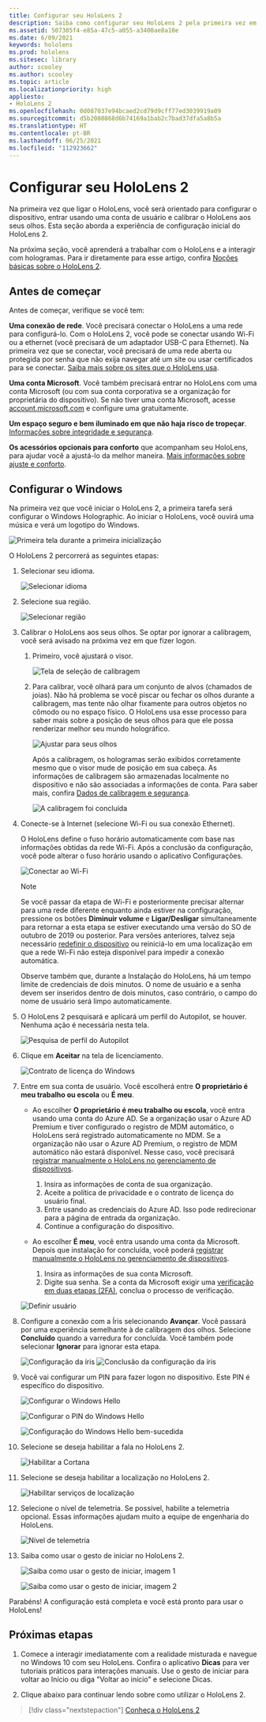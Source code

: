 ```yaml
---
title: Configurar seu HoloLens 2
description: Saiba como configurar seu HoloLens 2 pela primeira vez em uma rede Wi-Fi com uma conta da Microsoft (MSA) ou do AAD (Azure Active Directory).
ms.assetid: 507305f4-e85a-47c5-a055-a3400ae8a10e
ms.date: 6/09/2021
keywords: hololens
ms.prod: hololens
ms.sitesec: library
author: scooley
ms.author: scooley
ms.topic: article
ms.localizationpriority: high
appliesto:
- HoloLens 2
ms.openlocfilehash: 0d087037e94bcaed2cd79d9cff77ed3039919a09
ms.sourcegitcommit: d5b2080868d6b74169a1bab2c7bad37dfa5a8b5a
ms.translationtype: HT
ms.contentlocale: pt-BR
ms.lasthandoff: 06/25/2021
ms.locfileid: "112923662"
---
```

# <a name="set-up-your-hololens-2"></a>Configurar seu HoloLens 2

Na primeira vez que ligar o HoloLens, você será orientado para configurar o dispositivo, entrar usando uma conta de usuário e calibrar o HoloLens aos seus olhos.  Esta seção aborda a experiência de configuração inicial do HoloLens 2.

Na próxima seção, você aprenderá a trabalhar com o HoloLens e a interagir com hologramas. Para ir diretamente para esse artigo, confira [Noções básicas sobre o HoloLens 2](hololens2-basic-usage.md).

## <a name="before-you-start"></a>Antes de começar

Antes de começar, verifique se você tem:

**Uma conexão de rede**. Você precisará conectar o HoloLens a uma rede para configurá-lo. Com o HoloLens 2, você pode se conectar usando Wi-Fi ou a ethernet (você precisará de um adaptador USB-C para Ethernet). Na primeira vez que se conectar, você precisará de uma rede aberta ou protegida por senha que não exija navegar até um site ou usar certificados para se conectar. [Saiba mais sobre os sites que o HoloLens usa](hololens-offline.md).

**Uma conta Microsoft**. Você também precisará entrar no HoloLens com uma conta Microsoft (ou com sua conta corporativa se a organização for proprietária do dispositivo). Se não tiver uma conta Microsoft, acesse [account.microsoft.com](https://account.microsoft.com) e configure uma gratuitamente.

**Um espaço seguro e bem iluminado em que não haja risco de tropeçar**. [Informações sobre integridade e segurança](https://go.microsoft.com/fwlink/p/?LinkId=746661).

**Os acessórios opcionais para conforto** que acompanham seu HoloLens, para ajudar você a ajustá-lo da melhor maneira. [Mais informações sobre ajuste e conforto](hololens2-setup.md#adjust-fit).

## <a name="set-up-windows"></a>Configurar o Windows

Na primeira vez que você iniciar o HoloLens 2, a primeira tarefa será configurar o Windows Holographic.  Ao iniciar o HoloLens, você ouvirá uma música e verá um logotipo do Windows.

![Primeira tela durante a primeira inicialização](images/01-magic-moment.png)

O HoloLens 2 percorrerá as seguintes etapas:

1. Selecionar seu idioma.

    ![Selecionar idioma](images/04-language.png)

1. Selecione sua região.

    ![Selecionar região](images/05-region.png)

1. Calibrar o HoloLens aos seus olhos.  Se optar por ignorar a calibragem, você será avisado na próxima vez em que fizer logon. 

    1. Primeiro, você ajustará o visor.
    
        ![Tela de seleção de calibragem](images/06-et-corners.png)

    2. Para calibrar, você olhará para um conjunto de alvos (chamados de joias). Não há problema se você piscar ou fechar os olhos durante a calibragem, mas tente não olhar fixamente para outros objetos no cômodo ou no espaço físico. O HoloLens usa esse processo para saber mais sobre a posição de seus olhos para que ele possa renderizar melhor seu mundo holográfico. 

        ![Ajustar para seus olhos](images/07-adjust-eyes.png)

        Após a calibragem, os hologramas serão exibidos corretamente mesmo que o visor mude de posição em sua cabeça. As informações de calibragem são armazenadas localmente no dispositivo e não são associadas a informações de conta. Para saber mais, confira [Dados de calibragem e segurança](hololens-calibration.md#calibration-data-and-security).

        ![A calibragem foi concluída](images/calibration-complete.png)

1. Conecte-se à Internet (selecione Wi-Fi ou sua conexão Ethernet).

     O HoloLens define o fuso horário automaticamente com base nas informações obtidas da rede Wi-Fi. Após a conclusão da configuração, você pode alterar o fuso horário usando o aplicativo Configurações.

    ![Conectar ao Wi-Fi](images/11-network.png)

    > [!NOTE] 
    > Se você passar da etapa de Wi-Fi e posteriormente precisar alternar para uma rede diferente enquanto ainda estiver na configuração, pressione os botões **Diminuir volume** e **Ligar/Desligar** simultaneamente para retornar a esta etapa se estiver executando uma versão do SO de outubro de 2019 ou posterior. Para versões anteriores, talvez seja necessário [redefinir o dispositivo](hololens-recovery.md) ou reiniciá-lo em uma localização em que a rede Wi-Fi não esteja disponível para impedir a conexão automática.
    > 
    > Observe também que, durante a Instalação do HoloLens, há um tempo limite de credenciais de dois minutos. O nome de usuário e a senha devem ser inseridos dentro de dois minutos, caso contrário, o campo do nome de usuário será limpo automaticamente.

1. O HoloLens 2 pesquisará e aplicará um perfil do Autopilot, se houver. Nenhuma ação é necessária nesta tela.
 
    ![Pesquisa de perfil do Autopilot](images/autopilot-profile-search.png) 

1. Clique em **Aceitar** na tela de licenciamento.

    ![Contrato de licença do Windows](images/windows-license-agreement.png)

1. Entre em sua conta de usuário. Você escolherá entre **O proprietário é meu trabalho ou escola** ou **É meu**.

    - Ao escolher **O proprietário é meu trabalho ou escola**, você entra usando uma conta do Azure AD. Se a organização usar o Azure AD Premium e tiver configurado o registro de MDM automático, o HoloLens será registrado automaticamente no MDM. Se a organização não usar o Azure AD Premium, o registro de MDM automático não estará disponível. Nesse caso, você precisará [registrar manualmente o HoloLens no gerenciamento de dispositivos](hololens-enroll-mdm.md#different-ways-to-enroll).

        1. Insira as informações de conta de sua organização.
        1. Aceite a política de privacidade e o contrato de licença do usuário final.
        1. Entre usando as credenciais do Azure AD. Isso pode redirecionar para a página de entrada da organização.
        1. Continue a configuração do dispositivo.

    - Ao escolher **É meu**, você entra usando uma conta da Microsoft. Depois que instalação for concluída, você poderá [registrar manualmente o HoloLens no gerenciamento de dispositivos](hololens-enroll-mdm.md#different-ways-to-enroll).

        1. Insira as informações de sua conta Microsoft.
        2. Digite sua senha. Se a conta da Microsoft exigir uma [verificação em duas etapas (2FA)](https://blogs.technet.microsoft.com/microsoft_blog/2013/04/17/microsoft-account-gets-more-secure/), conclua o processo de verificação.

    ![Definir usuário](images/13-device-owner.png)

1. Configure a conexão com a Íris selecionando **Avançar**. Você passará por uma experiência semelhante à de calibragem dos olhos. Selecione **Concluído** quando a varredura for concluída. Você também pode selecionar **Ignorar** para ignorar esta etapa.
    
    ![Configuração da íris](images/setup-iris.png) ![Conclusão da configuração da íris](images/iris-setup-complete.png) 
     
  
1. Você vai configurar um PIN para fazer logon no dispositivo. Este PIN é específico do dispositivo. 

    ![Configurar o Windows Hello](images/setup-windows-hello.png)

    ![Configurar o PIN do Windows Hello](images/windows-hello-pin.png)

    ![Configuração do Windows Hello bem-sucedida](images/windows-hello-successful.png) 
    
1. Selecione se deseja habilitar a fala no HoloLens 2.

    ![Habilitar a Cortana](images/22-do-more-with-voice.png)

1. Selecione se deseja habilitar a localização no HoloLens 2.
    
    ![Habilitar serviços de localização](images/setup-location-services.png)

1. Selecione o nível de telemetria. Se possível, habilite a telemetria opcional. Essas informações ajudam muito a equipe de engenharia do HoloLens.

     ![Nível de telemetria](images/24-telemetry.png)

1. Saiba como usar o gesto de iniciar no HoloLens 2.

     ![Saiba como usar o gesto de iniciar, imagem 1](images/26-01-startmenu-learning.png)

     ![Saiba como usar o gesto de iniciar, imagem 2](images/26-02-startmenu-learning.png)

Parabéns!  A configuração está completa e você está pronto para usar o HoloLens!

## <a name="next-steps"></a>Próximas etapas

1. Comece a interagir imediatamente com a realidade misturada e navegue no Windows 10 com seu HoloLens. Confira o aplicativo **Dicas** para ver tutoriais práticos para interações manuais. Use o gesto de iniciar para voltar ao Início ou diga "Voltar ao início" e selecione Dicas.

1. Clique abaixo para continuar lendo sobre como utilizar o HoloLens 2.

> [!div class="nextstepaction"]
> [Conheça o HoloLens 2](hololens2-basic-usage.md)
